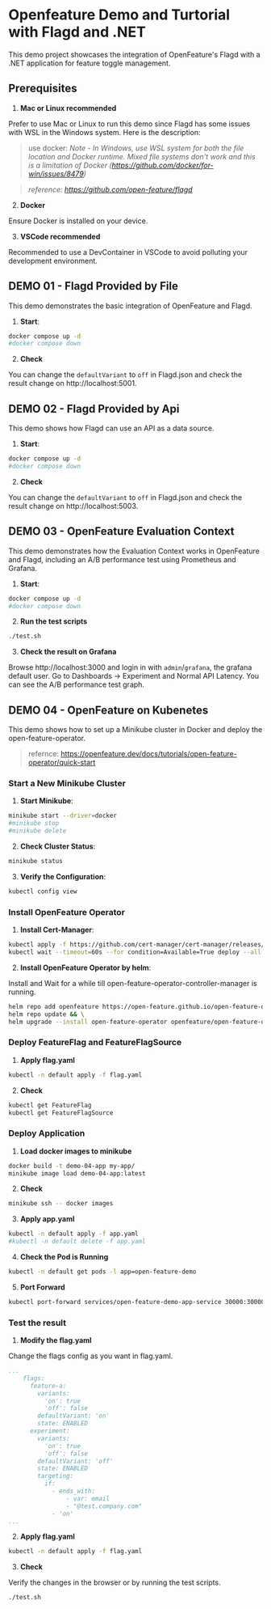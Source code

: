 # Openfeature Demo and Turtorial with Flagd and .NET

This demo project showcases the integration of OpenFeature's Flagd with a .NET application for feature toggle management.

## Prerequisites

1. **Mac or Linux recommended**

Prefer to use Mac or Linux to run this demo since Flagd has some issues with WSL in the Windows system. Here is the description:

> use docker:
    _Note - In Windows, use WSL system for both the file location and Docker runtime. Mixed file systems don't work and this is a limitation of Docker (https://github.com/docker/for-win/issues/8479)_

> _reference: https://github.com/open-feature/flagd_

2. **Docker**

Ensure Docker is installed on your device.

3. **VSCode recommended**

Recommended to use a DevContainer in VSCode to avoid polluting your development environment.

## DEMO 01 - Flagd Provided by File

This demo demonstrates the basic integration of OpenFeature and Flagd.

1. **Start**:

```bash
docker compose up -d
#docker compose down
```

2. **Check**

You can change the `defaultVariant` to `off` in Flagd.json and check the result change on http://localhost:5001.

## DEMO 02 - Flagd Provided by Api
 
This demo shows how Flagd can use an API as a data source.

1. **Start**:

```bash
docker compose up -d
#docker compose down
```

2. **Check**

You can change the `defaultVariant` to `off` in Flagd.json and check the result change on http://localhost:5003.

## DEMO 03 - OpenFeature Evaluation Context

This demo demonstrates how the Evaluation Context works in OpenFeature and Flagd, including an A/B performance test using Prometheus and Grafana.

1. **Start**:

```bash
docker compose up -d
#docker compose down
```

2. **Run the test scripts**

```bash
./test.sh
```

3. **Check the result on Grafana**

Browse http://localhost:3000 and login in with `admin`/`grafana`, the grafana default user.
Go to Dashboards -> Experiment and Normal API Latency. You can see the A/B performance test graph.

## DEMO 04 - OpenFeature on Kubenetes

This demo shows how to set up a Minikube cluster in Docker and deploy the open-feature-operator.

> refernce: https://openfeature.dev/docs/tutorials/open-feature-operator/quick-start

### Start a New Minikube Cluster

1. **Start Minikube**:

```bash
minikube start --driver=docker
#minikube stop
#minikube delete
```

2. **Check Cluster Status**:

```bash
minikube status
```

3. **Verify the Configuration**:

```bash
kubectl config view
```

### Install OpenFeature Operator

1. **Install Cert-Manager**:

```bash
kubectl apply -f https://github.com/cert-manager/cert-manager/releases/download/v1.13.2/cert-manager.yaml && \
kubectl wait --timeout=60s --for condition=Available=True deploy --all -n 'cert-manager'
```

2. **Install OpenFeature Operator by helm**:

Install and Wait for a while till open-feature-operator-controller-manager is running.

```bash
helm repo add openfeature https://open-feature.github.io/open-feature-operator/ && \
helm repo update && \
helm upgrade --install open-feature-operator openfeature/open-feature-operator
```

### Deploy FeatureFlag and FeatureFlagSource

1. **Apply flag.yaml**

```bash
kubectl -n default apply -f flag.yaml
```

2. **Check**

```bash
kubectl get FeatureFlag
kubectl get FeatureFlagSource
```

### Deploy Application

1. **Load docker images to minikube**

```bash
docker build -t demo-04-app my-app/
minikube image load demo-04-app:latest
```

2. **Check**

```bash
minikube ssh -- docker images
```

3. **Apply app.yaml**

```bash
kubectl -n default apply -f app.yaml
#kubectl -n default delete -f app.yaml
```

4. **Check the Pod is Running**

```bash
kubectl -n default get pods -l app=open-feature-demo
```

5. **Port Forward**

```bash
kubectl port-forward services/open-feature-demo-app-service 30000:30000
```

### Test the result

1. **Modify the flag.yaml**

Change the flags config as you want in flag.yaml.

```yaml
...
    flags:
      feature-a:
        variants:
          'on': true
          'off': false
        defaultVariant: 'on'
        state: ENABLED
      experiment:
        variants:
          'on': true
          'off': false
        defaultVariant: 'off'
        state: ENABLED
        targeting:
          if:
            - ends_with:
                - var: email
                - "@test.company.com"
            - 'on'
...
```

2. **Apply flag.yaml**

```bash
kubectl -n default apply -f flag.yaml
```

3. **Check**

Verify the changes in the browser or by running the test scripts.

```bash
./test.sh
```
